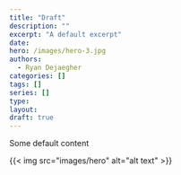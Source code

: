 ```yaml
---
title: "Draft"
description: ""
excerpt: "A default excerpt"
date: 
hero: /images/hero-3.jpg
authors:
  - Ryan Dejaegher
categories: []
tags: []
series: []
type:
layout: 
draft: true
---
```


Some default content

{{< img src="images/hero" alt="alt text" >}}
